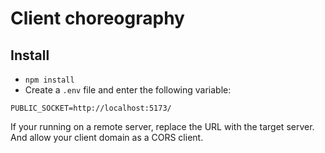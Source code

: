 # Client choreography

## Install

- `npm install`
- Create a `.env` file and enter the following variable:

```
PUBLIC_SOCKET=http://localhost:5173/
```

If your running on a remote server, replace the URL with the target server. And allow your client domain as a CORS client.